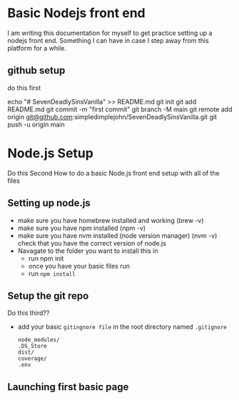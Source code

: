 # Basic Nodejs front end
I am writing this documentation for myself to get practice setting up a nodejs front end.  Something I can have in case I step away from this platform for a while.

## github setup
do this first

echo "# SevenDeadlySinsVanilla" >> README.md
git init
git add README.md
git commit -m "first commit"
git branch -M main
git remote add origin git@github.com:simpledimplejohn/SevenDeadlySinsVanilla.git
git push -u origin main


# Node.js Setup
Do this Second
How to do a basic Node.js front end setup with all of the files

## Setting up node.js
- make sure you have homebrew installed and working (brew -v)
- make sure you have npm installed (npm -v)
- make sure you have nvm installed (node version manager) (nvm -v) check that you have the correct version of node.js
- Navagate to the folder you want to install this in
    - run npm init
    - once you have your basic files run
    - run `npm install`

## Setup the git repo
Do this third?? 
- add your basic `gitingnore file` in the root directory named `.gitignore`
    ```
    node_modules/
    .DS_Store
    dist/
    coverage/
    .env
    ```
## Launching first basic page 



